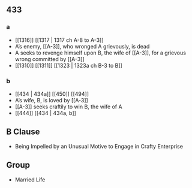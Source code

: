 ## 433
### a
- [[1316]] [[1317 | 1317 ch A-8 to A-3]] 
- A’s enemy, [[A-3]], who wronged A grievously, is dead
- A seeks to revenge himself upon B, the wife of [[A-3]], for a grievous wrong committed by [[A-3]]
- [[1310]] [[1311]] [[1323 | 1323a ch B-3 to B]] 

### b
- [[434 | 434a]] [[450]] [[494]] 
- A’s wife, B, is loved by [[A-3]]
- [[A-3]] seeks craftily to win B, the wife of A
- [[444]] [[434 | 434a, b]] 

## B Clause
- Being Impelled by an Unusual Motive to Engage in Crafty Enterprise

## Group
- Married Life

